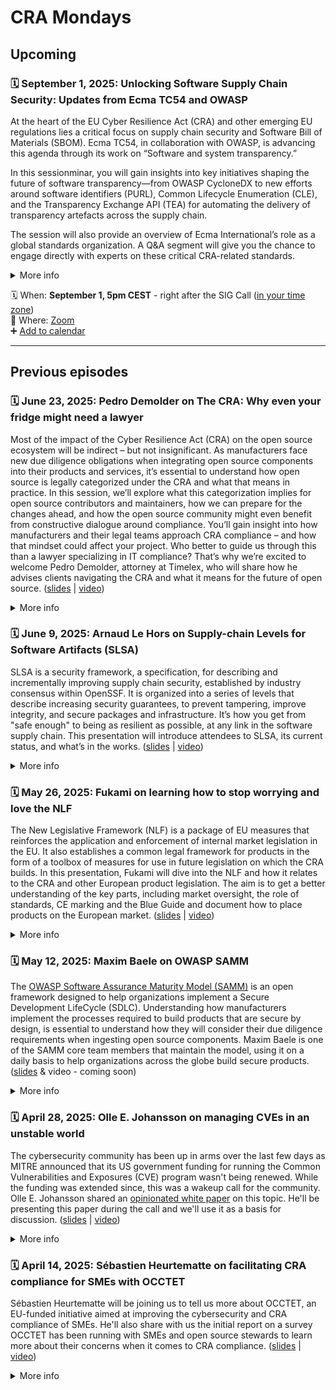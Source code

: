 # CRA Mondays

## Upcoming

<a name="episode-7"></a>
### 🗓️ September 1, 2025: Unlocking Software Supply Chain Security: Updates from Ecma TC54 and OWASP

At the heart of the EU Cyber Resilience Act (CRA) and other emerging EU regulations lies a critical focus on supply chain security and Software Bill of Materials (SBOM). Ecma TC54, in collaboration with OWASP, is advancing this agenda through its work on “Software and system transparency.”
 
In this sessionminar, you will gain insights into key initiatives shaping the future of software transparency—from OWASP CycloneDX to new efforts around software identifiers (PURL), Common Lifecycle Enumeration (CLE), and the Transparency Exchange API (TEA) for automating the delivery of transparency artefacts across the supply chain.
 
The session will also provide an overview of Ecma International’s role as a global standards organization. A Q&A segment will give you the chance to engage directly with experts on these critical CRA-related standards.

<details>
<summary>More info</summary>

**Speakers**
- Olle E Johansson 
- Steve Springett
- Philippe Ombredanne
 
**Session overview**
- Steve Springett – Introduction to TC54, CRA relevance, and an overview of current work in CycloneDX 1.7 and 2.0.
- Olle E Johansson – The Transparency Exchange API (TEA)
- Philippe Ombredanne – Introduction to PURL
- Speaker (TBD) – Common Lifecycle Enumeration (CLE)
- Steve Springett – Sustainability in Software Standards
- Samina Husain – Ecma International Overview
- Q&A

</details>
 
🗓️ When: **September 1, 5pm CEST** - right after the SIG Call ([in your time zone](https://www.timeanddate.com/worldclock/fixedtime.html?iso=2025-06-23T15:00:00.000Z&msg=CRA%20Mondays))\
📍 Where: [Zoom](https://eclipse.zoom.us/j/85385310037?jst=2)\
➕ [Add to calendar](https://calendar.google.com/calendar/event?action=TEMPLATE&tmeid=NGo1YWhzZ3YydG1rb2dmZzVrcGcxZnEzdGpfMjAyNTA5MDFUMTUwMDAwWiBjXzdkYjhlM2YxM2M0ZmFjOTg0MTAzOTE4YTk3YzcwNGJiMWQ2MTlkYTBmZGI2NmQzM2YxNzQ3ODQ5YjYwMjBhZWFAZw&tmsrc=c_7db8e3f13c4fac984103918a97c704bb1d619da0fdb66d33f1747849b6020aea%40group.calendar.google.com&scp=ALL)

---

## Previous episodes

<a name="episode-6"></a>
### 🗓️ June 23, 2025: Pedro Demolder on The CRA: Why even your fridge might need a lawyer

Most of the impact of the Cyber Resilience Act (CRA) on the open source ecosystem will be indirect – but not insignificant. As manufacturers face new due diligence obligations when integrating open source components into their products and services, it’s essential to understand how open source is legally categorized under the CRA and what that means in practice.
In this session, we’ll explore what this categorization implies for open source contributors and maintainers, how we can prepare for the changes ahead, and how the open source community might even benefit from constructive dialogue around compliance. You’ll gain insight into how manufacturers and their legal teams approach CRA compliance – and how that mindset could affect your project.
Who better to guide us through this than a lawyer specializing in IT compliance? That’s why we’re excited to welcome Pedro Demolder, attorney at Timelex, who will share how he advises clients navigating the CRA and what it means for the future of open source. ([slides](2025-06-20-Pedro-Demolder.pdf) | [video](https://youtu.be/SP1xjDDLt9U))

<details>
<summary>More info</summary>

**Key-points**
- The CRA as a category of legislation
- The importance of the CRA for businesses
- The role of components, including open source, under the CRA
- Due diligence obligations for manufacturers
- Conformity assessments and security attestations
 
**Bio:** Pedro Demolder is an IP/IT and data protection lawyer at Timelex. He assists both SMEs and multinationals with GDPR and Data Act compliance, performing audits and helping implement legal requirements into daily operations, systems, and processes. He regularly advises on complex matters at the intersection of technology law and other domains, such as online platforms, product manufacturing, and HR. Pedro is well-versed in drafting information notices for a wide range of target audiences and negotiating data processing, data exchange, and data sharing agreements.
Pedro also advises clients on all aspects of cybersecurity, including the legal, technical, operational, and organisational dimensions of information security. He supports the setup of compliance frameworks, breach notification procedures, and contingency planning. In addition, he provides trainings on data protection and cybersecurity obligations, ensuring that legal requirements are understood and embedded in practice.

</details>

<a name="episode-5"></a>
### 🗓️ June 9, 2025: Arnaud Le Hors on Supply-chain Levels for Software Artifacts (SLSA)

SLSA is a security framework, a specification, for describing and incrementally improving supply chain security, established by industry consensus within OpenSSF. It is organized into a series of levels that describe increasing security guarantees, to prevent tampering, improve integrity, and secure packages and infrastructure. It’s how you get from "safe enough" to being as resilient as possible, at any link in the software supply chain. This presentation will introduce attendees to SLSA, its current status, and what’s in the works. ([slides](2025-06-09-ArnaudLeHors.pdf) | [video](https://youtu.be/5t9EGPTll64))

<details>
<summary>More info</summary>
 
**Bio:** Arnaud Le Hors is Senior Technical Staff Member of Open Technologies at IBM, working on a range of technologies with a primary focus on Open Source supply chain security and AI. He has been working on standards and open source for over 30 years. Arnaud was editor of several key web specifications including HTML and DOM and was a pioneer of open source with the release of libXpm in 1990. Arnaud is the main representative for IBM at W3C and INCITS, Co-Chair of the LF AI & Data Generative AI Commons, a member of the OpenSSF Technical Advisory Committee.

</details>


<a name="episode-4"></a>
### 🗓️ May 26, 2025: Fukami on learning how to stop worrying and love the NLF
The New Legislative Framework (NLF) is a package of EU measures that reinforces the application and enforcement of internal market legislation in the EU. It also establishes a common legal framework for products in the form of a toolbox of measures for use in future legislation on which the CRA builds. In this presentation, Fukami will dive into the NLF and how it relates to the CRA and other European product legislation. The aim is to get a better understanding of the key parts, including market oversight, the role of standards, CE marking and the Blue Guide and document how to place products on the European market.
([slides](2025-05-26-Fukami.pdf) | [video](https://youtu.be/7CbHwsKVD80))

<details>
<summary>More info</summary>
 
Bio: [Fukami](https://www.linkedin.com/in/fukami/) lives in Brussels and works for the OpenSSF as EU Policy Advisor. He is member of ETSI, the CRA EG on behalf of OpenSSF and in JTC13/WG9.

</details>


<a name="episode-3"></a>
### 🗓️ May 12, 2025: Maxim Baele on OWASP SAMM
The [OWASP Software Assurance Maturity Model (SAMM)](https://owasp.org/www-project-samm/) is an open framework designed to help organizations implement a Secure Development LifeCycle (SDLC). 
Understanding how manufacturers implement the processes required to build products that are secure by design, is essential to understand how they will consider their due diligence requirements when ingesting open source components. 
Maxim Baele is one of the SAMM core team members that maintain the model, using it on a daily basis to help organizations across the globe build secure products.
([slides](2025-05-12-maxim-baele.pdf) & video - coming soon)

<details>
<summary>More info</summary>

[Maxim Baele](https://www.linkedin.com/in/maximbaele/) is an experienced cybersecurity consultant specializing in product and application security​, with a background in Linux system engineering, security architecture, and automation​.
He spends his days coaching organizations in building secure products and implementing cybersecurity strategies​, while spending many of his evenings contributing to OWASP as a liaison, as a board member for OWASP BE and a core team member of the OWASP SAMM project.
 
</details>

<a name="episode-2"></a>
### 🗓️ April 28, 2025: Olle E. Johansson on managing CVEs in an unstable world
The cybersecurity community has been up in arms over the last few days as MITRE announced that its US government funding for running the Common Vulnerabilities and Exposures (CVE) program wasn't being renewed. While the funding was extended since, this was a wakeup call for the community. Olle E. Johansson shared an [opinionated white paper](https://docs.google.com/document/d/1u6yPlCla7SO6YuHakjvmcGtcEmHdp-NANaqpTDTA7Q0/edit?usp=sharing) on this topic. He'll be presenting this paper during the call and we'll use it as a basis for discussion.
([slides](2025-04-28-olle-e-johnansson.pdf) | [video](https://youtu.be/zSsGLJTgWvU?si=11oIsKc8ac43pH5M))

<details>
<summary>More info</summary>

This talk will cover a proposal for a globally coordinated platform for vulnerability reporting that ensures transparency, strengthens manufacturer accountability, and enables trusted third-party data enrichment. As cybersecurity regulations for connected products advance worldwide, the current model—primarily funded by a single state and dependent on unaffiliated third parties for critical data—faces limitations in scalability and neutrality. A new approach is needed: one that gives manufacturers control over submitted data, integrates independent data providers, and is governed and funded by a diverse coalition of global stakeholders. The session will explore how such a system can enhance trust, regulatory alignment, and security for both users and industry.

**Olle E.Johanson** is an experienced and appreciated speaker, teacher as well as an Open Source developer and consultant. He is currently project lead for OWASP Project Koala- developing the Transparency Exchange API (TEA), member of the CycloneDX industry working group, the OWASP SBOM Forum, co-founder of SBOMEurope.eu and a leader for the DNS TAPIR Open Source project. While not trying to save the world with SBOMs, he is helping clients with the journey towards CRA compliance as a consultant in his company Edvina AB.
  
#### References 
 - *A call for action: The path towards a global platform for vulnerability reporting*. [This document](https://docs.google.com/document/d/1u6yPlCla7SO6YuHakjvmcGtcEmHdp-NANaqpTDTA7Q0/edit?usp=sharing) is the base for the discussion
 
</details>

<a name="episode-1"></a>
### 🗓️ April 14, 2025: Sébastien Heurtematte on facilitating CRA compliance for SMEs with OCCTET

Sébastien Heurtematte will be joining us to tell us more about OCCTET, an EU-funded initiative aimed at improving the cybersecurity and CRA compliance of SMEs. He'll also share with us the initial report on a survey OCCTET has been running with SMEs and open source stewards to learn more about their concerns when it comes to CRA compliance.
([slides](./2025-04-14-sebastien-heurtematte.pdf) | [video](https://www.youtube.com/watch?v=1CWy55AhEnc))

<details>
<summary>More info</summary>

**Sébastien Heurtematte**, member of the Eclipse Foundation, is the coordinator of the OCCTET project, leading a consortium of 7 partners across Europe working to make Cyber Resilience Act (CRA) compliance simpler and more accessible for SMEs. With a strong technical background in open source, release engineering, and supply chain, he brings years of experience simplifying complex processes and addressing security challenges. Passionate about collaboration and accessibility, he focuses on making CRA compliance practical and approachable for both open source projects and SMEs.

#### References
- [OCCTET Website](https://occtet.eu/)
- [European Cybersecurity Competence Centre and Network](https://cybersecurity-centre.europa.eu/index_en)
 
</details>
